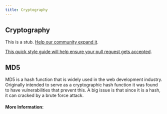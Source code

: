 ```yaml
---
title: Cryptography
---
```

## Cryptography

This is a stub. <a href='https://github.com/freecodecamp/guides/tree/master/src/pages/security/cryptography/index.md' target='_blank' rel='nofollow'>Help our community expand it</a>.

<a href='https://github.com/freecodecamp/guides/blob/master/README.md' target='_blank' rel='nofollow'>This quick style guide will help ensure your pull request gets accepted</a>.

<!-- The article goes here, in GitHub-flavored Markdown. Feel free to add YouTube videos, images, and CodePen/JSBin embeds  -->

## MD5

MD5 is a hash function that is widely used in the web development industry. Originally intended to serve as a cryptographic hash function it was found to have vulnerabilities that prevent this. A big issue is that since it is a hash, it can cracked by a brute force attack.

#### More Information:
<!-- Please add any articles you think might be helpful to read before writing the article -->



